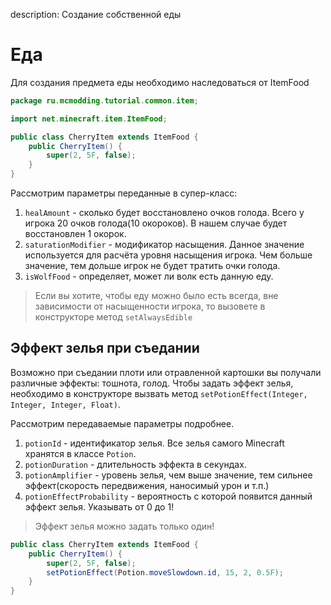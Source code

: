description: Создание собственной еды

# Еда
Для создания предмета еды необходимо наследоваться от ItemFood
```java
package ru.mcmodding.tutorial.common.item;

import net.minecraft.item.ItemFood;

public class CherryItem extends ItemFood {
    public CherryItem() {
        super(2, 5F, false);
    }
}
```

Рассмотрим параметры переданные в супер-класс:

1. `healAmount` - сколько будет восстановлено очков голода. Всего у игрока 20 очков голода(10 окороков). В нашем случае будет восстановлен 1 окорок.
2. `saturationModifier` - модификатор насыщения. Данное значение используется для расчёта уровня насыщения игрока. Чем больше значение, тем дольше игрок не будет тратить очки голода.
3. `isWolfFood` - определяет, может ли волк есть данную еду.

> Если вы хотите, чтобы еду можно было есть всегда, вне зависимости от насыщенности игрока, то вызовете в конструкторе метод `setAlwaysEdible`

## Эффект зелья при съедании
Возможно при съедании плоти или отравленной картошки вы получали различные эффекты: тошнота, голод. Чтобы задать эффект зелья,
необходимо в конструкторе вызвать метод `setPotionEffect(Integer, Integer, Integer, Float)`.

Рассмотрим передаваемые параметры подробнее.

1. `potionId` - идентификатор зелья. Все зелья самого Minecraft хранятся в классе `Potion`.
2. `potionDuration` - длительность эффекта в секундах.
3. `potionAmplifier` - уровень зелья, чем выше значение, тем сильнее эффект(скорость передвижения, наносимый урон и т.п.)
4. `potionEffectProbability` - вероятность с которой появится данный эффект зелья. Указывать от 0 до 1!

> Эффект зелья можно задать только один!

```java
public class CherryItem extends ItemFood {
    public CherryItem() {
        super(2, 5F, false);
        setPotionEffect(Potion.moveSlowdown.id, 15, 2, 0.5F);
    }
}
```